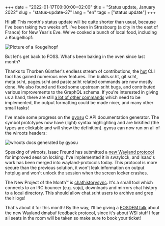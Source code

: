 +++
date = "2022-01-17T00:00:00+02:00"
title = "Status update, January 2022"
slug = "status-update-37"
lang = "en"
tags = ["status update"]
+++

Hi all! This month's status update will be quite shorter than usual, because
I've been taking two weeks off. I've been in Strasbourg (a city in the east of
France) for New Year's Eve. We've cooked a bunch of local food, including a
Kougelhopf:

![Picture of a Kougelhopf](/img/blog/2022-01-17-status-update-37/kougelhopf.jpg)

But let's get back to FOSS. What's been baking in the oven since last month?

Thanks to Thorben Günther's endless stream of contributions, the [hut] CLI tool
has gained numerous new features. The builds.sr.ht, git.sr.ht, meta.sr.ht,
pages.sr.ht and paste.sr.ht related commands are now mostly done. We also found
and fixed some upstream sr.ht bugs, and contributed various improvements to the
GraphQL schema. If you're interested in giving us a hand, there are still
[a lot of other commands][hut-cmd-todo] which need to be implemented, the
output formatting could be made nicer, and many other small tasks!

I've made some progress on the [gyosu] C API documentation generator. The
symbol prototypes now have (light) syntax highlighting and are linkified (the
types are clickable and will show the definition). gyosu can now run on all of
the wlroots headers:

![wlroots docs generated by gyosu](/img/blog/2022-01-17-status-update-37/gyosu.png)

Speaking of wlroots, Isaac Freund has submitted a
[new Wayland protocol][ext-session-lock-v1] for improved session locking. I've
implemented it in swaylock, and Isaac's work has been merged into
wayland-protocols today. This protocol is more secure than the previous
solution, it won't leak information on output hotplug and won't unlock the
session when the screen locker crashes.

The New Project of the Month™ is [chathistorysync]. It's a small tool which
connects to an IRC bouncer (e.g. soju), downloads and mirrors chat history to
a local directory. This should allow chat.sr.ht users to archive and grep their
logs!

That's about it for this month! By the way, I'll be giving a [FOSDEM talk]
about the new Wayland dmabuf feedback protocol, since it's about WSI stuff I
fear all seats in the room will be taken so make sure to book your ticket!

[hut]: https://sr.ht/~emersion/hut/
[hut-cmd-todo]: https://todo.sr.ht/~emersion/hut/8
[gyosu]: https://git.sr.ht/~emersion/gyosu
[ext-session-lock-v1]: https://gitlab.freedesktop.org/wayland/wayland-protocols/-/merge_requests/131
[chathistorysync]: https://git.sr.ht/~emersion/chathistorysync
[FOSDEM talk]: https://fosdem.org/2022/schedule/event/dmabuffeedback/
